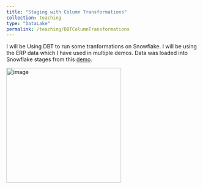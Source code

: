 ```yaml
---
title: "Staging with Column Transformations"
collection: teaching
type: "DataLake"
permalink: /teaching/DBTColumnTransformations
---
```


I will be Using DBT to run some tranformations on Snowflake. I will be using the ERP data which I have used in multiple demos. 
Data was loaded into Snowflake stages from this [demo](https://nuneskris.github.io/teaching/Snowflake-S3-Integration).

<img width="300" alt="image" src="https://github.com/user-attachments/assets/062203d2-9899-4635-af22-51546adc694f">
